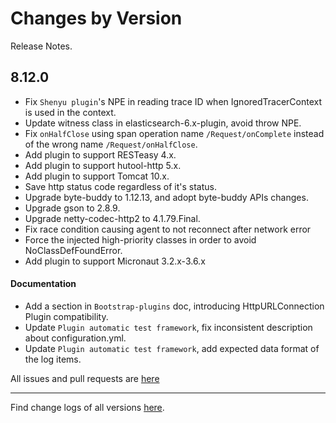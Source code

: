 Changes by Version
==================
Release Notes.

8.12.0
------------------
* Fix `Shenyu plugin`'s NPE in reading trace ID when IgnoredTracerContext is used in the context.
* Update witness class in elasticsearch-6.x-plugin, avoid throw NPE.
* Fix `onHalfClose` using span operation name `/Request/onComplete` instead of the wrong name `/Request/onHalfClose`.
* Add plugin to support RESTeasy 4.x.
* Add plugin to support hutool-http 5.x.
* Add plugin to support Tomcat 10.x.
* Save http status code regardless of it's status.
* Upgrade byte-buddy to 1.12.13, and adopt byte-buddy APIs changes.
* Upgrade gson to 2.8.9.
* Upgrade netty-codec-http2 to 4.1.79.Final.
* Fix race condition causing agent to not reconnect after network error
* Force the injected high-priority classes in order to avoid NoClassDefFoundError.
* Add plugin to support Micronaut 3.2.x-3.6.x

#### Documentation

* Add a section in `Bootstrap-plugins` doc, introducing HttpURLConnection Plugin compatibility.
* Update `Plugin automatic test framework`, fix inconsistent description about configuration.yml.
* Update `Plugin automatic test framework`, add expected data format of the log items.

All issues and pull requests are [here](https://github.com/apache/skywalking/milestone/138?closed=1)

------------------
Find change logs of all versions [here](changes).
